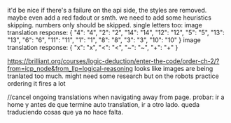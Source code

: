 it'd be nice if there's a failure on the api side, the styles are removed. maybe even add a red fadout or smth.
we need to add some heuristics skipping. numbers only should be skipped. single letters too:
image translation response: {
  "4": "4",
  "2": "2",
  "14": "14",
  "12": "12",
  "5": "5",
  "13": "13",
  "6": "6",
  "11": "11",
  "1": "1",
  "8": "8",
  "3": "3",
  "10": "10"
}
image translation response: {
  "x": "x",
  "<": "<",
  "~": "~",
  "+": "+"
}

https://brilliant.org/courses/logic-deduction/enter-the-code/order-ch-2/?from=icp_node&from_llp=logical-reasoning looks like images are being tranlated too much. might need some research but on the robots practice ordering it fires a lot

//cancel ongoing translations when navigating away from page. probar: ir a home y antes de que termine auto translation, ir a otro lado. queda traduciendo cosas que ya no hace falta.
